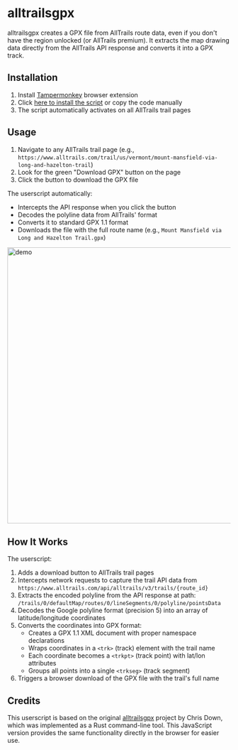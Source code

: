 # alltrailsgpx

alltrailsgpx creates a GPX file from AllTrails route data, even if you don't have the region unlocked (or AllTrails premium). It extracts the map drawing data directly from the AllTrails API response and converts it into a GPX track.

## Installation

1. Install [Tampermonkey](https://www.tampermonkey.net/) browser extension
2. Click [here to install the script](https://github.com/idomanteu/alltrailsgpx/raw/main/alltrails-gpx-downloader.user.js) or copy the code manually
3. The script automatically activates on all AllTrails trail pages

## Usage

1. Navigate to any AllTrails trail page (e.g., `https://www.alltrails.com/trail/us/vermont/mount-mansfield-via-long-and-hazelton-trail`)
2. Look for the green "Download GPX" button on the page
3. Click the button to download the GPX file

The userscript automatically:

- Intercepts the API response when you click the button
- Decodes the polyline data from AllTrails' format
- Converts it to standard GPX 1.1 format
- Downloads the file with the full route name (e.g., `Mount Mansfield via Long and Hazelton Trail.gpx`)

<img width="1150" height="622" alt="demo" src="https://github.com/user-attachments/assets/03403a99-c949-4645-9e4b-affd21aa1a6b" />

## How It Works

The userscript:

1. Adds a download button to AllTrails trail pages
2. Intercepts network requests to capture the trail API data from `https://www.alltrails.com/api/alltrails/v3/trails/{route_id}`
3. Extracts the encoded polyline from the API response at path: `/trails/0/defaultMap/routes/0/lineSegments/0/polyline/pointsData`
4. Decodes the Google polyline format (precision 5) into an array of latitude/longitude coordinates
5. Converts the coordinates into GPX format:
   - Creates a GPX 1.1 XML document with proper namespace declarations
   - Wraps coordinates in a `<trk>` (track) element with the trail name
   - Each coordinate becomes a `<trkpt>` (track point) with lat/lon attributes
   - Groups all points into a single `<trkseg>` (track segment)
6. Triggers a browser download of the GPX file with the trail's full name

## Credits

This userscript is based on the original [alltrailsgpx](https://github.com/cdown/alltrailsgpx) project by Chris Down, which was implemented as a Rust command-line tool. This JavaScript version provides the same functionality directly in the browser for easier use.
